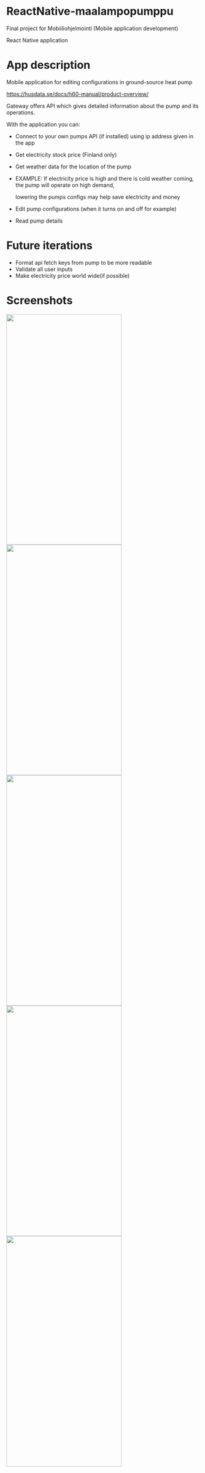 # ReactNative-maalampopumppu

Final project for Mobiiliohjelmointi (Mobile application development)

React Native application

# App description

Mobile application for editing configurations in ground-source heat pump

https://husdata.se/docs/h60-manual/product-overview/

Gateway offers API which gives detailed information about the pump and its operations.

With the application you can:
  - Connect to your own pumps API (if installed) using ip address given in the app
  - Get electricity stock price (Finland only)
  - Get weather data for the location of the pump
  - EXAMPLE: If electricity price is high and there is cold weather coming, the pump will operate on high demand, 
    
    lowering the pumps configs may help save electricity and money
  - Edit pump configurations (when it turns on and off for example)
  - Read pump details

# Future iterations

  - Format api fetch keys from pump to be more readable
  - Validate all user inputs
  - Make electricity price world wide(if possible)

# Screenshots
<p float="left">
<img src="https://user-images.githubusercontent.com/94760484/236798064-03c7b5c4-8c66-47d4-8ba7-e96dc7637301.PNG" width="300" height="600" />
<img src="https://user-images.githubusercontent.com/94760484/236458763-578dad37-fe7d-4001-8b4b-be1bb0f702d6.jpg" width="300" height="600" />
<img src="https://user-images.githubusercontent.com/94760484/236458779-59f2216b-02db-4e36-8a9f-2d4d00a0a991.PNG" width="300" height="600" />
<img src="https://user-images.githubusercontent.com/94760484/236458786-03c545b8-7dfa-4d6c-8c2b-1ab7d4820981.PNG" width="300" height="600" />
<img src="https://user-images.githubusercontent.com/94760484/236458794-fac23b8a-633d-459f-b050-671bbbbc1b03.PNG" width="300" height="600" />
</p>

